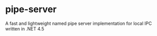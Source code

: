 # pipe-server
A fast and lightweight named pipe server implementation for local IPC written in .NET 4.5
